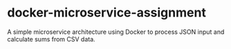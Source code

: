 # docker-microservice-assignment
A simple microservice architecture using Docker to process JSON input and calculate sums from CSV data.
